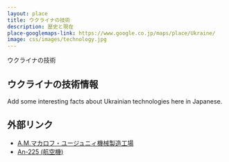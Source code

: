 ```yaml
---
layout: place
title: ウクライナの技術
description: 歴史と現在
place-googlemaps-link: https://www.google.co.jp/maps/place/Ukraine/
image: css/images/technology.jpg
---
```

ウクライナの技術

## ウクライナの技術情報

Add some interesting facts about Ukrainian technologies here in Japanese.

## 外部リンク

* <a href="http://ja.wikipedia.org/wiki/%E3%83%A6%E3%83%BC%E3%82%B8%E3%83%A5%E3%83%9E%E3%82%B7%E3%83%A5">A.M.マカロフ・ユージュニィ機械製造工場</a>
* <a href="http://ja.wikipedia.org/wiki/An-225_%28%E8%88%AA%E7%A9%BA%E6%A9%9F%29">An-225 (航空機)</a>
